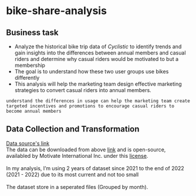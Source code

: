 # bike-share-analysis
## Business task
- Analyze the historical bike trip data of *Cyclistic* to identify trends and gain insights into the differences between annual members and casual riders and determine why casual riders would be motivated to but a membership
- The goal is to understand how these two user groups use bikes differently
- This analysis will help the marketing team design effective marketing strategies to convert casual riders into annual members.<br>

``` understand the differences in usage can help the marketing team create targeted incentives and promotions to encourage casual riders to become annual members ```
<br>

## Data Collection and Transformation
[Data source's link](https://divvy-tripdata.s3.amazonaws.com/index.html) <br>
The data can be downloaded from above [link](https://divvy-tripdata.s3.amazonaws.com/index.html) and is open-source, availabled by Motivate International Inc. under this [license](https://www.divvybikes.com/data-license-agreement).<br>
<br>
In my analysis, I’m using 2 years of dataset since 2021 to the end of 2022 (2021 - 2022) due to its most current and not too small
<br>
<br>
The dataset store in a seperated files (Grouped by month).<br>


